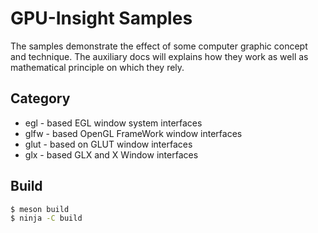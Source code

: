 # GPU-Insight Samples
The samples demonstrate the effect of some computer graphic concept and technique. The auxiliary docs will explains how
they work as well as mathematical principle on which they rely.

## Category
- egl  - based EGL window system interfaces
- glfw - based OpenGL FrameWork window interfaces
- glut - based on GLUT window interfaces
- glx  - based GLX and X Window interfaces

## Build
```bash
$ meson build
$ ninja -C build
```
